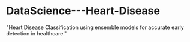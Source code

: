 # DataScience---Heart-Disease
"Heart Disease Classification using ensemble models for accurate early detection in healthcare."
